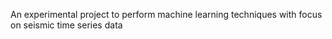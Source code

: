 An experimental project to perform machine learning techniques with focus on seismic time series data
